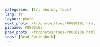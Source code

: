 ```yaml
---
categories: [fr, photos, tous]
lang: fr
layout: photo
next_photo: /fr/photos/tous/P0000101.html
picname: P0000103
prev_photo: /fr/photos/tous/P0000106.html
tags: [Dead Springbock]
---
```

